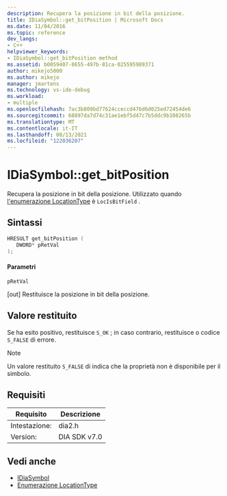 ```yaml
---
description: Recupera la posizione in bit della posizione.
title: IDiaSymbol::get_bitPosition | Microsoft Docs
ms.date: 11/04/2016
ms.topic: reference
dev_langs:
- C++
helpviewer_keywords:
- IDiaSymbol::get_bitPosition method
ms.assetid: b0059407-8655-497b-81ca-025595989371
author: mikejo5000
ms.author: mikejo
manager: jmartens
ms.technology: vs-ide-debug
ms.workload:
- multiple
ms.openlocfilehash: 7ac3b809bd77624cceccd476d6d025ed72454de6
ms.sourcegitcommit: 68897da7d74c31ae1ebf5d47c7b5ddc9b108265b
ms.translationtype: MT
ms.contentlocale: it-IT
ms.lasthandoff: 08/13/2021
ms.locfileid: "122036207"
---
```

# <a name="idiasymbolget_bitposition"></a>IDiaSymbol::get_bitPosition
Recupera la posizione in bit della posizione. Utilizzato quando [l'enumerazione LocationType](../../debugger/debug-interface-access/locationtype.md) è `LocIsBitField` .

## <a name="syntax"></a>Sintassi

```C++
HRESULT get_bitPosition ( 
   DWORD* pRetVal
);
```

#### <a name="parameters"></a>Parametri
 `pRetVal`

[out] Restituisce la posizione in bit della posizione.

## <a name="return-value"></a>Valore restituito
 Se ha esito positivo, restituisce `S_OK` ; in caso contrario, restituisce o codice `S_FALSE` di errore.

> [!NOTE]
> Un valore restituito `S_FALSE` di indica che la proprietà non è disponibile per il simbolo.

## <a name="requirements"></a>Requisiti

|Requisito|Descrizione|
|-----------------|-----------------|
|Intestazione:|dia2.h|
|Version:|DIA SDK v7.0|

## <a name="see-also"></a>Vedi anche
- [IDiaSymbol](../../debugger/debug-interface-access/idiasymbol.md)
- [Enumerazione LocationType](../../debugger/debug-interface-access/locationtype.md)
